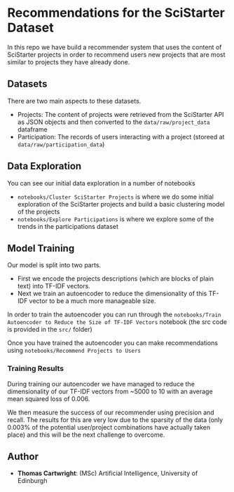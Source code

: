 # Recommendations for the SciStarter Dataset

In this repo we have build a recommender system that uses the content of SciStarter projects in order to recommend users new projects that are most similar to projects they have already done.


## Datasets

There are two main aspects to these datasets.

- Projects: The content of projects were retrieved from the SciStarter API as JSON objects and then converted to the ```data/raw/project_data``` dataframe
- Participation: The records of users interacting with a project (storeed at ```data/raw/participation_data```) 

## Data Exploration

You can see our initial data exploration in a number of notebooks 
- ```notebooks/Cluster SciStarter Projects``` is where we do some initial exploration of the SciStarter projects and build a basic clustering model of the projects
- ```notebooks/Explore Participations``` is where we explore some of the trends in the participations dataset

## Model Training

Our model is split into two parts. 

- First we encode the projects descriptions (which are blocks of plain text) into TF-IDF vectors. 
- Next we train an autoencoder to reduce the dimensionality of this TF-IDF vector to be a much more manageable size.

In order to train the autoencoder you can run through the ```notebooks/Train Autoencoder to Reduce the Size of TF-IDF Vectors``` notebook (the src code is provided in the ```src/``` folder)

Once you have trained the autoencoder you can make recommendations using ```notebooks/Recommend Projects to Users```     
          

### Training Results 

During training our autoencoder we have managed to reduce the dimensionality of our TF-IDF vectors from ~5000 to 10 with an average mean squared loss of 0.006. 

We then measure the success of our recommender using precision and recall. The results for this are very low due to the sparsity of the data (only 0.003% of the potential user/project combinations have actually taken place) and this will be the next challenge to overcome.
    
    
## Author 

- **Thomas Cartwright**: (MSc) Artificial Intelligence, University of Edinburgh
